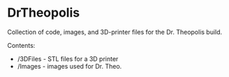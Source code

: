 # DrTheopolis
Collection of code, images, and 3D-printer files for the Dr. Theopolis build.

Contents:
* /3DFiles - STL files for a 3D printer
* /Images - images used for Dr. Theo.
